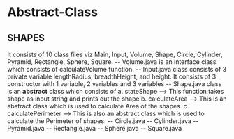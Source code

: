 # Abstract-Class
## SHAPES
It consists of 10 class files viz Main, Input, Volume, Shape, Circle, Cylinder, Pyramid, Rectangle, Sphere, Square.
-- Volume.java is an interface class which consists of calculateVolume function.
-- Input.java class consists of 3 private variable lengthRadius, breadthHeight, and height. It consists of 3 constructor with 1 variable, 2 variables and 3 variables
-- Shape.java class is an <b>abstract</b> class which consists of 
a. stateShape --> This function takes shape as input string  and prints out the shape 
b. calculateArea --> This is an abstract class which is used to calculate Area of the shapes.
c. calculatePerimeter --> This is also an abstract class which is used to calculate the Perimeter of shapes.
-- Circle.java
-- Cylinder.java
-- Pyramid.java
-- Rectangle.java
-- Sphere.java
-- Square.java
